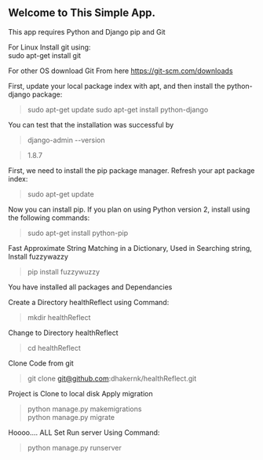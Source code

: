 ## Welcome to This Simple App. ##

This app requires Python and Django pip and  Git

For Linux Install git using: <br/>
sudo apt-get install git

For other OS download Git From here https://git-scm.com/downloads


First, update your local package index with apt, and then install the python-django package:

> sudo apt-get update
> sudo apt-get install python-django

You can test that the installation was successful by<br/>
> django-admin --version

>  1.8.7

First, we need to install the pip package manager. Refresh your apt package index:<br/>
> sudo apt-get update

Now you can install pip. If you plan on using Python version 2, install using the following commands:<br/>
> sudo apt-get install python-pip

Fast Approximate String Matching in a Dictionary, Used in Searching string, Install fuzzywazzy<br/>
> pip install fuzzywuzzy


You have installed all packages and Dependancies 

Create a Directory healthReflect using Command:<br/>
> mkdir healthReflect

Change to Directory healthReflect<br/>
> cd healthReflect

Clone Code from git <br/>
> git clone git@github.com:dhakernk/healthReflect.git

Project is Clone to local disk Apply migration <br/>
> python manage.py makemigrations <br/>
> python manage.py migrate <br/>

Hoooo.... ALL Set Run server Using Command:<br/>
> python manage.py runserver 
